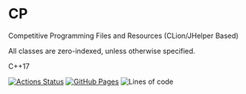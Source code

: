 # CP
Competitive Programming Files and Resources (CLion/JHelper Based)

All classes are zero-indexed, unless otherwise specified.

C++17

[![Actions Status](https://github.com/rchalamala/CP_CLION_JHELPER/workflows/verify/badge.svg)](https://github.com/rchalamala/CP_CLION_JHELPER/actions)
[![GitHub Pages](https://img.shields.io/static/v1?label=GitHub+Pages&message=+&color=brightgreen&logo=github)](https://rchalamala.github.io/cp/)
![Lines of code](https://img.shields.io/tokei/lines/github/rchalamala/cp?style=flat-square)

